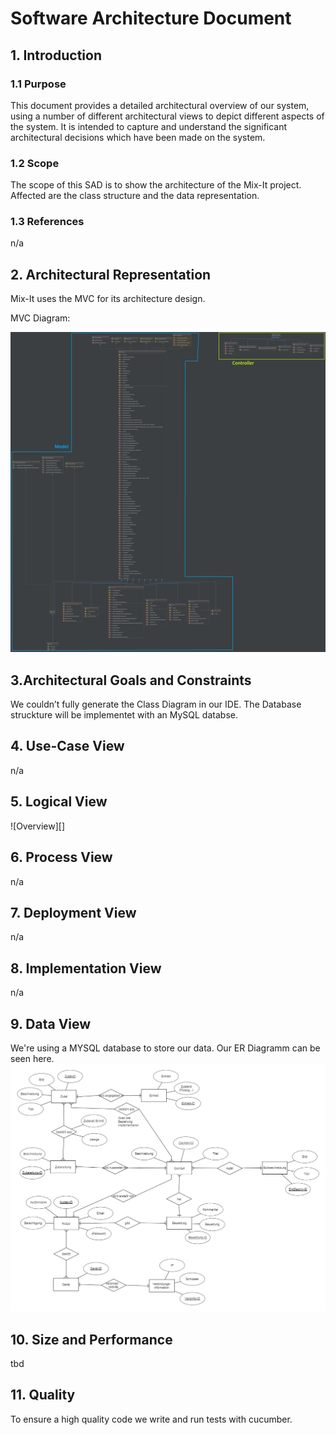 # Software Architecture Document


## 1. Introduction 
### 1.1 Purpose
This document provides a detailed architectural overview of our system, 
using a number of different architectural views to depict different aspects of the system. 
It is intended to capture and understand the significant architectural decisions which have been made on the system.

### 1.2 Scope
The scope of this SAD is to show the architecture of the Mix-It project. Affected are the class structure and the data representation.

### 1.3 References
n/a

## 2. Architectural Representation
Mix-It uses the MVC for its architecture design.

MVC Diagram: 

![MVC][]

## 3.Architectural Goals and Constraints 
We couldn’t fully generate the Class Diagram in our IDE. The Database struckture will be implementet with an MySQL databse.

## 4. Use-Case View 
n/a

## 5. Logical View

![Overview][]


## 6. Process View
n/a

## 7. Deployment View
n/a

## 8. Implementation View
n/a

## 9. Data View
We're using a MYSQL database to store our data. 
Our ER Diagramm can be seen here.
![ER-Diagramm][]

## 10. Size and Performance
tbd

## 11. Quality
To ensure a high quality code we write and run tests with cucumber.

<!-- picture links -->
[MVC]: https://github.com/Mit-It/Documentation/blob/master/Pictures/ClassDiagram2.png "MVC Diagram"
[ER-Diagramm]: https://github.com/Mit-It/Documentation/blob/master/Pictures/erdplus-diagram.png "ER-Diagramm"
